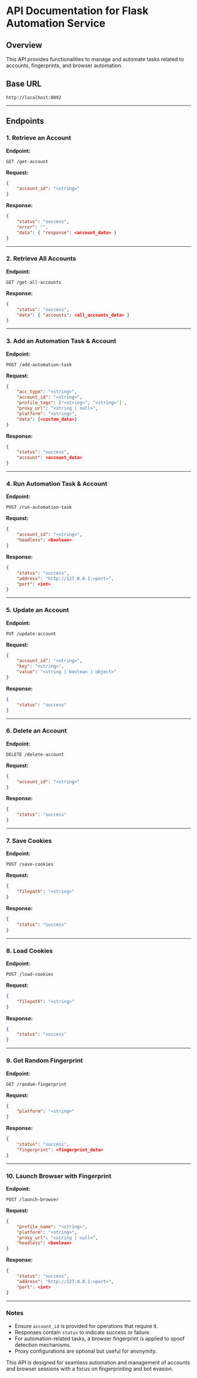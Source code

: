 # API Documentation for Flask Automation Service

## Overview
This API provides functionalities to manage and automate tasks related to accounts, fingerprints, and browser automation.

## Base URL
```
http://localhost:8092
```

---

## Endpoints

### 1. Retrieve an Account
**Endpoint:**
```
GET /get-account
```

**Request:**
```json
{
    "account_id": "<string>"
}
```

**Response:**
```json
{
    "status": "success",
    "error": "",
    "data": { "response": <account_data> }
}
```

---

### 2. Retrieve All Accounts
**Endpoint:**
```
GET /get-all-accounts
```

**Response:**
```json
{
    "status": "success",
    "data": { "accounts": <all_accounts_data> }
}
```

---

### 3. Add an Automation Task & Account
**Endpoint:**
```
POST /add-automation-task
```

**Request:**
```json
{
    "acc_type": "<string>",
    "account_id": "<string>",
    "profile_tags": ["<string>", "<string>"] ,
    "proxy_url": "<string | null>",
    "platform": "<string>",
    "data": {<custom_data>}
}
```

**Response:**
```json
{
    "status": "success",
    "account": <account_data>
}
```

---

### 4. Run Automation Task & Account
**Endpoint:**
```
POST /run-automation-task
```

**Request:**
```json
{
    "account_id": "<string>",
    "headless": <boolean>
}
```

**Response:**
```json
{
    "status": "success",
    "address": "http://127.0.0.1:<port>",
    "port": <int>
}
```

---

### 5. Update an Account
**Endpoint:**
```
PUT /update-account
```

**Request:**
```json
{
    "account_id": "<string>",
    "key": "<string>",
    "value": "<string | boolean | object>"
}
```

**Response:**
```json
{
    "status": "success"
}
```

---

### 6. Delete an Account
**Endpoint:**
```
DELETE /delete-account
```

**Request:**
```json
{
    "account_id": "<string>"
}
```

**Response:**
```json
{
    "status": "success"
}
```

---

### 7. Save Cookies
**Endpoint:**
```
POST /save-cookies
```

**Request:**
```json
{
    "filepath": "<string>"
}
```

**Response:**
```json
{
    "status": "success"
}
```

---

### 8. Load Cookies
**Endpoint:**
```
POST /load-cookies
```

**Request:**
```json
{
    "filepath": "<string>"
}
```

**Response:**
```json
{
    "status": "success"
}
```

---

### 9. Get Random Fingerprint
**Endpoint:**
```
GET /random-fingerprint
```

**Request:**
```json
{
    "platform": "<string>"
}
```

**Response:**
```json
{
    "status": "success",
    "fingerprint": <fingerprint_data>
}
```

---

### 10. Launch Browser with Fingerprint
**Endpoint:**
```
POST /launch-browser
```

**Request:**
```json
{
    "profile_name": "<string>",
    "platform": "<string>",
    "proxy_url": "<string | null>",
    "headless": <boolean>
}
```

**Response:**
```json
{
    "status": "success",
    "address": "http://127.0.0.1:<port>",
    "port": <int>
}
```

---

### Notes
- Ensure `account_id` is provided for operations that require it.
- Responses contain `status` to indicate success or failure.
- For automation-related tasks, a browser fingerprint is applied to spoof detection mechanisms.
- Proxy configurations are optional but useful for anonymity.

This API is designed for seamless automation and management of accounts and browser sessions with a focus on fingerprinting and bot evasion.


